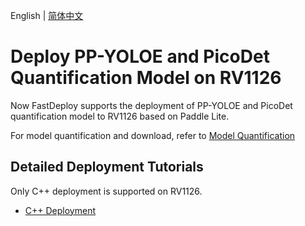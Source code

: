 English | [简体中文](README_CN.md)
# Deploy PP-YOLOE and PicoDet Quantification Model on RV1126
Now FastDeploy supports the deployment of PP-YOLOE and PicoDet quantification model to RV1126 based on Paddle Lite.

For model quantification and download, refer to [Model Quantification](../quantize/README.md)


## Detailed Deployment Tutorials

Only C++ deployment is supported on RV1126.

- [C++ Deployment](cpp)
